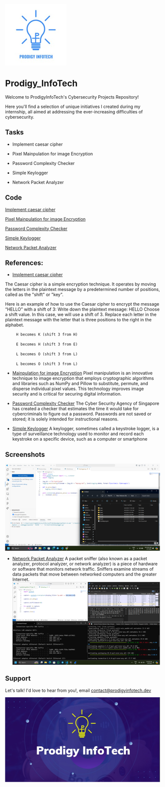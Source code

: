 ![Logo](https://github.com/20MH1A04H9/Prodigy_infoTech/blob/main/Task1/info.jpg)
# Prodigy_InfoTech

Welcome to ProdigyInfoTech's Cybersecurity Projects Repository!

Here you'll find a selection of unique initiatives I created during my internship, all aimed at addressing the ever-increasing difficulties of cybersecurity.


## Tasks

- Implement caesar cipher

- Pixel Mainpulation for image Encryption

- Password Complexity Checker

- Simple Keylogger

- Network Packet Analyzer


## Code

[Implement caesar cipher](https://github.com/20MH1A04H9/Prodigy_infoTech/tree/main/Task1)

[Pixel Mainpulation for image Encryption](https://github.com/20MH1A04H9/Prodigy_infoTech/tree/main/Task2)

[Password Complexity Checker](https://github.com/20MH1A04H9/Prodigy_infoTech/tree/main/Tech3)

[Simple Keylogger](https://linktodocumentation)

[Network Packet Analyzer](https://github.com/20MH1A04H9/Prodigy_infoTech/blob/main/Tech5/Pyshark.py)

## References:

 - [Implement caesar cipher](https://www.geeksforgeeks.org/caesar-cipher-in-cryptography/)

The Caesar cipher is a simple encryption technique. It operates by moving the letters in the plaintext message by a predetermined number of positions, called as the "shift" or "key".

Here is an example of how to use the Caesar cipher to encrypt the message “HELLO” with a shift of 3:
Write down the plaintext message: HELLO
Choose a shift value. In this case, we will use a shift of 3.
Replace each letter in the plaintext message with the letter that is three positions to the right in the alphabet.

         H becomes K (shift 3 from H)

         E becomes H (shift 3 from E)

         L becomes O (shift 3 from L)

         L becomes O (shift 3 from L)

 - [Mainpulation for image Encryption](https://www.knowledgehut.com/blog/security/encrypting-images)
 Pixel manipulation is an innovative technique to image encryption that employs cryptographic algorithms and libraries such as NumPy and Pillow to substitute, permute, and disperse individual pixel values. This technology improves image security and is critical for securing digital information.


 - [Password Complexity Checker](https://www.security.org/how-secure-is-my-password/)
The Cyber Security Agency of Singapore has created a checker that estimates the time it would take for cybercriminals to figure out a password. Passwords are not saved or stored; it is solely intended for instructional reasons.

- [Simple Keylogger](https://github.com/GiacomoLaw/Keylogger?)
A keylogger, sometimes called a keystroke logger, is a type of surveillance technology used to monitor and record each keystroke on a specific device, such as a computer or smartphone
## Screenshots

![Keylogger](https://github.com/20MH1A04H9/Prodigy_infoTech/blob/main/Tech4/keylogger.png)

- [Network Packet Analyzer](https://www.wireshark.org/)
A packet sniffer (also known as a packet analyzer, protocol analyzer, or network analyzer) is a piece of hardware or software that monitors network traffic. Sniffers examine streams of data packets that move between networked computers and the greater Internet.
![Wireshark](https://github.com/20MH1A04H9/Prodigy_infoTech/blob/main/Tech5/wireshark.png)

## Support

Let's talk! I'd love to hear from you!, email contact@prodigyinfotech.dev 


![Logo](https://github.com/20MH1A04H9/Prodigy_infoTech/blob/main/Task2/bytearray/infotech.jpg)
